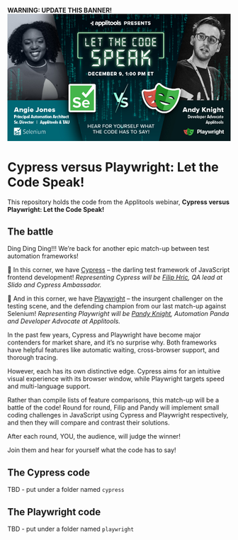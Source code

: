 **WARNING: UPDATE THIS BANNER!**
![Banner Cypress versus Playwright: Let the Code Speak!](images/banner.jpeg)


# Cypress versus Playwright: Let the Code Speak!

This repository holds the code from the Applitools webinar,
**Cypress versus Playwright: Let the Code Speak!**


## The battle

Ding Ding Ding!!! We’re back for another epic match-up between test automation frameworks!

🥊 In this corner, we have [Cypress](https://www.cypress.io/) –
the darling test framework of JavaScript frontend development!
*Representing Cypress will be [Filip Hric](https://twitter.com/filip_hric), QA lead at Slido and Cypress Ambassador.*

🥊 And in this corner, we have [Playwright](https://playwright.dev/) –
the insurgent challenger on the testing scene, and the defending champion from our last match-up against Selenium!
*Representing Playwright will be [Pandy Knight](https://twitter.com/AutomationPanda), Automation Panda and Developer Advocate at Applitools.*

In the past few years, Cypress and Playwright have become major contenders for market share, and it’s no surprise why.
Both frameworks have helpful features like automatic waiting, cross-browser support, and thorough tracing.

However, each has its own distinctive edge.
Cypress aims for an intuitive visual experience with its browser window,
while Playwright targets speed and multi-language support.

Rather than compile lists of feature comparisons, this match-up will be a battle of the code!
Round for round, Filip and Pandy will implement small coding challenges in JavaScript using Cypress and Playwright respectively,
and then they will compare and contrast their solutions.

After each round, YOU, the audience, will judge the winner!

Join them and hear for yourself what the code has to say!


## The Cypress code

TBD - put under a folder named `cypress`


## The Playwright code

TBD - put under a folder named `playwright`
